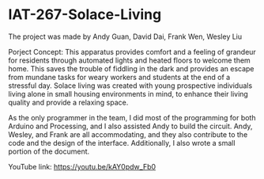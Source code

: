 # IAT-267-Solace-Living

The project was made by Andy Guan, David Dai, Frank Wen, Wesley Liu

Porject Concept:
This apparatus provides comfort and a feeling of grandeur for residents through automated lights and heated floors to welcome them home. This saves the trouble of fiddling in the dark and provides an escape from mundane tasks for weary workers and students at the end of a stressful day. Solace living was created with young prospective individuals living alone in small housing environments in mind, to enhance their living quality and provide a relaxing space.

As the only programmer in the team, I did most of the programming for both Arduino and Processing, and I also assisted Andy to build the circuit. Andy, Wesley, and Frank are all accommodating, and they also contribute to the code and the design of the interface. Additionally, I also wrote a small portion of the document.

YouTube link: https://youtu.be/kAY0pdw_Fb0
